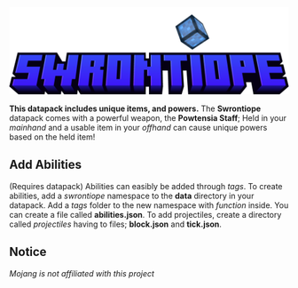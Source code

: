 ![Swrontiope Logo](https://github.com/artelephantb/swrontiope/blob/main/swrontiope_title.png)

**This datapack includes unique items, and powers.** The **Swrontiope** datapack comes with a powerful weapon, the **Powtensia Staff**; Held in your *mainhand* and a usable item in your *offhand* can cause unique powers based on the held item!

## Add Abilities
(Requires datapack)
Abilities can easibly be added through *tags*. To create abilities, add a *swrontiope* namespace to the **data** directory in your datapack. Add a *tags* folder to the new namespace with *function* inside. You can create a file called **abilities.json**.
To add projectiles, create a directory called *projectiles* having to files; **block.json** and **tick.json**.

## Notice
*Mojang is not affiliated with this project*
